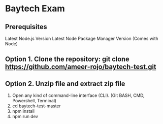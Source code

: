 # Baytech Exam

## Prerequisites
Latest Node.js Version
Latest Node Package Manager Version (Comes with Node)

## Option 1. Clone the repository: git clone https://github.com/ameer-rojo/baytech-test.git
## Option 2. Unzip file and extract zip file
1. Open any kind of command-line interface (CLI). (Git BASH, CMD, Powershell, Terminal)
2. cd baytech-test-master
3. npm install
4. npm run dev

